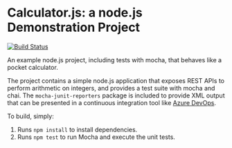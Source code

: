 Calculator.js: a node.js Demonstration Project
==============================================

[![Build Status](https://dev.azure.com/kallesirkesalo/github-training/_apis/build/status/failattu.calculator?branchName=master)](https://dev.azure.com/kallesirkesalo/github-training/_build/latest?definitionId=2&branchName=master)

An example node.js project, including tests with mocha, that behaves like
a pocket calculator.

The project contains a simple node.js application that exposes REST APIs
to perform arithmetic on integers, and provides a test suite with mocha
and chai.  The `mocha-junit-reporters` package is included to provide XML
output that can be presented in a continuous integration tool like
[Azure DevOps](https://azure.com/devops).

To build, simply:

1. Runs `npm install` to install dependencies.
2. Runs `npm test` to run Mocha and execute the unit tests.

